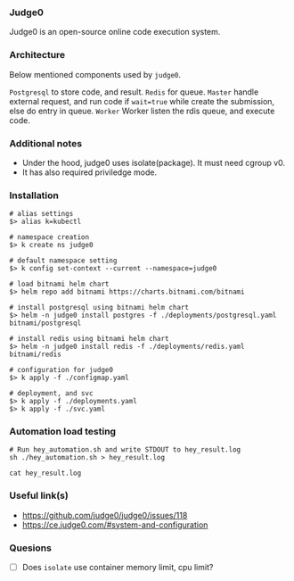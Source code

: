### Judge0

Judge0 is an open-source online code execution system.

### Architecture

Below mentioned components used by `judge0`.

`Postgresql` to store code, and result.
`Redis` for queue.
`Master` handle external request, and run code if `wait=true` while create the submission, else do entry in queue.
`Worker` Worker listen the rdis queue, and execute code.

### Additional notes
- Under the hood, judge0 uses isolate(package). It must need cgroup v0.
- It has also required priviledge mode.

### Installation

```shell
# alias settings
$> alias k=kubectl

# namespace creation
$> k create ns judge0

# default namespace setting
$> k config set-context --current --namespace=judge0

# load bitnami helm chart
$> helm repo add bitnami https://charts.bitnami.com/bitnami

# install postgresql using bitnami helm chart
$> helm -n judge0 install postgres -f ./deployments/postgresql.yaml bitnami/postgresql

# install redis using bitnami helm chart
$> helm -n judge0 install redis -f ./deployments/redis.yaml bitnami/redis

# configuration for judge0
$> k apply -f ./configmap.yaml

# deployment, and svc
$> k apply -f ./deployments.yaml
$> k apply -f ./svc.yaml
```

### Automation load testing

```shell
# Run hey_automation.sh and write STDOUT to hey_result.log
sh ./hey_automation.sh > hey_result.log

cat hey_result.log
```

### Useful link(s)
- https://github.com/judge0/judge0/issues/118
- https://ce.judge0.com/#system-and-configuration


### Quesions
- [ ] Does `isolate` use container memory limit, cpu limit? 
